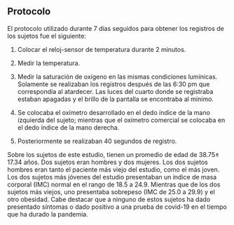 ## Protocolo
El protocolo utilizado durante 7 días seguidos para obtener los registros de los sujetos fue el siguiente:

1. Colocar el reloj-sensor de temperatura durante 2 minutos.

2. Medir la temperatura.

3.  Medir la saturación de oxígeno en las mismas condiciones lumínicas. Solamente se realizaban los registros después de las 6:30 pm que correspondía al atardecer. Las luces del cuarto donde se registraba estaban apagadas y el brillo de la pantalla se encontraba al mínimo.

4.  Se colocaba el oxímetro desarrollado en el dedo índice de la mano izquierda del sujeto; mientras que el oxímetro comercial se colocaba en el dedo índice de la mano derecha.

5.  Posteriormente se realizaban 40 segundos de registro.

Sobre los sujetos de este estudio, tienen un promedio de edad de 38.75± 17.34 años. Dos sujetos eran hombres y dos mujeres. Los dos sujetos hombres eran tanto el paciente más viejo del estudio, como el más joven. Los dos sujetos más jóvenes del estudio presentaban un índice de masa corporal (IMC) normal en el rango de 18.5 a 24.9. Mientras que de los dos sujetos más viejos, uno presentaba sobrepeso (IMC de 25.0 a 29.9) y el otro obesidad. Cabe destacar que a ninguno de estos sujetos ha dado presentado síntomas o dado positivo a una prueba de covid-19 en el tiempo que ha durado la pandemia.
